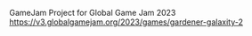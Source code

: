 GameJam Project for Global Game Jam 2023
https://v3.globalgamejam.org/2023/games/gardener-galaxity-2
